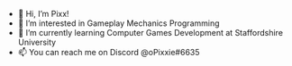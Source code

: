 - 👋 Hi, I’m Pixx!
- 👀 I’m interested in Gameplay Mechanics Programming
- 🌱 I’m currently learning Computer Games Development at Staffordshire University
- 📫 You can reach me on Discord @oPixxie#6635
